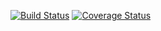 [![Build Status](https://travis-ci.org/magfest/magwest.svg)](https://travis-ci.org/magfest/magwest) [![Coverage Status](https://coveralls.io/repos/github/magfest/magwest/badge.svg?branch=master)](https://coveralls.io/github/magfest/magwest?branch=master)
